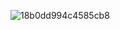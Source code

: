 ![18b0dd994c4585cb8](https://github.com/user-attachments/assets/2b1e2757-dedf-4fa5-8cd9-25a11823fc85)
